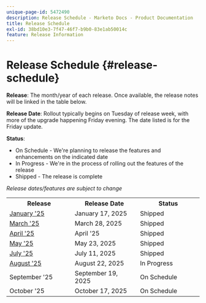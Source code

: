 ```yaml
---
unique-page-id: 5472490
description: Release Schedule - Marketo Docs - Product Documentation
title: Release Schedule
exl-id: 38bd10e3-7f47-46f7-b9b0-83e1ab50014c
feature: Release Information
---
```

# Release Schedule {#release-schedule}

**Release**: The month/year of each release. Once available, the release notes will be linked in the table below.

**Release Date**: Rollout typically begins on Tuesday of release week, with more of the upgrade happening Friday evening. The date listed is for the Friday update.

**Status**:

* On Schedule - We're planning to release the features and enhancements on the indicated date
* In Progress - We're in the process of rolling out the features of the release
* Shipped - The release is complete

_Release dates/features are subject to change_

<table>
 <tbody>
  <tr>
   <th width="250px">Release</th>
   <th width="250px">Release Date</th>
   <th width="250px">Status</th>
  </tr>
  <tr>
   <td><a href="/help/marketo/release-notes/previous-releases/2025/release-notes-jan-25.md">January '25</a></td>
   <td>January 17, 2025</td>
   <td>Shipped</td>
  </tr>
   <tr>
   <td><a href="/help/marketo/release-notes/previous-releases/2025/release-notes-mar-25.md">March '25</a></td>
   <td>March 28, 2025</td>
   <td>Shipped</td>
  </tr>
  <tr>
   <td><a href="/help/marketo/release-notes/previous-releases/2025/release-notes-apr-25.md">April '25</a></td>
   <td>April '25</td>
   <td>Shipped</td>
  </tr>
  <tr>
   <td><a href="/help/marketo/release-notes/previous-releases/2025/release-notes-may-25.md">May '25</a></td>
   <td>May 23, 2025</td>
   <td>Shipped</td>
  </tr>
  <tr>
   <td><a href="/help/marketo/release-notes/previous-releases/2025/release-notes-may-25.md">July '25</a></td>
   <td>July 11, 2025</td>
   <td>Shipped</td>
  </tr>
  <tr>
   <td><a href="/help/marketo/release-notes/current.md">August '25</a></td>
   <td>August 22, 2025</td>
   <td>In Progress</td>
  </tr>
  <tr>
   <td>September '25</td>
   <td>September 19, 2025</td>
   <td>On Schedule</td>
  </tr>
  <tr>
   <td>October '25</td>
   <td>October 17, 2025</td>
   <td>On Schedule</td>
  </tr>
 </tbody>
</table>
